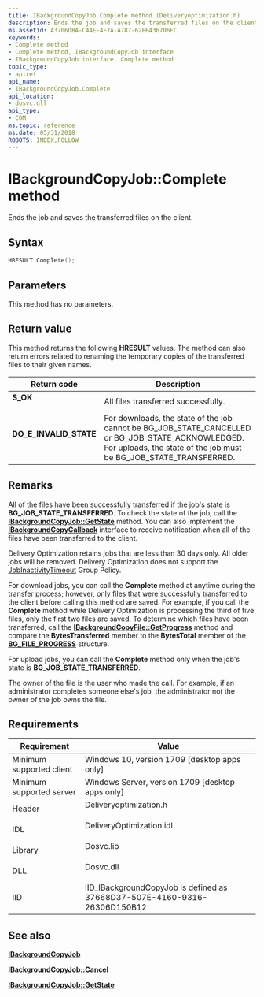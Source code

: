 ```yaml
---
title: IBackgroundCopyJob Complete method (Deliveryoptimization.h)
description: Ends the job and saves the transferred files on the client.
ms.assetid: A3706DBA-C44E-4F7A-A787-62FB436706FC
keywords:
- Complete method
- Complete method, IBackgroundCopyJob interface
- IBackgroundCopyJob interface, Complete method
topic_type:
- apiref
api_name:
- IBackgroundCopyJob.Complete
api_location:
- dosvc.dll
api_type:
- COM
ms.topic: reference
ms.date: 05/31/2018
ROBOTS: INDEX,FOLLOW
---
```


# IBackgroundCopyJob::Complete method

Ends the job and saves the transferred files on the client.

## Syntax


```C++
HRESULT Complete();
```



## Parameters

This method has no parameters.

## Return value

This method returns the following **HRESULT** values. The method can also return errors related to renaming the temporary copies of the transferred files to their given names.



| Return code                                                                                          | Description                                                                                                                                                                                            |
|------------------------------------------------------------------------------------------------------|--------------------------------------------------------------------------------------------------------------------------------------------------------------------------------------------------------|
| <dl> <dt>****S_OK****</dt> </dl>             | All files transferred successfully.<br/>                                                                                                                                                         |
| <dl> <dt>**DO_E_INVALID_STATE**</dt> </dl> | For downloads, the state of the job cannot be BG_JOB_STATE_CANCELLED or BG_JOB_STATE_ACKNOWLEDGED. <br/> For uploads, the state of the job must be BG_JOB_STATE_TRANSFERRED.<br/> |



 

## Remarks

All of the files have been successfully transferred if the job's state is **BG_JOB_STATE_TRANSFERRED**. To check the state of the job, call the [**IBackgroundCopyJob::GetState**](ibackgroundcopyjob-getstate.md) method. You can also implement the [**IBackgroundCopyCallback**](ibackgroundcopycallback.md) interface to receive notification when all of the files have been transferred to the client.

Delivery Optimization retains jobs that are less than 30 days only. All older jobs will be removed. Delivery Optimization does not support the [JobInactivityTimeout](https://www.bing.com/search?q=JobInactivityTimeout) Group Policy.

For download jobs, you can call the **Complete** method at anytime during the transfer process; however, only files that were successfully transferred to the client before calling this method are saved. For example, if you call the **Complete** method while Delivery Optimization is processing the third of five files, only the first two files are saved. To determine which files have been transferred, call the [**IBackgroundCopyFile::GetProgress**](ibackgroundcopyfile-getprogress-method.md) method and compare the **BytesTransferred** member to the **BytesTotal** member of the [**BG_FILE_PROGRESS**](bg-file-progress.md) structure.

For upload jobs, you can call the **Complete** method only when the job's state is **BG_JOB_STATE_TRANSFERRED**.

The owner of the file is the user who made the call. For example, if an administrator completes someone else's job, the administrator not the owner of the job owns the file.

## Requirements



| Requirement | Value |
|-------------------------------------|-----------------------------------------------------------------------------------------------------|
| Minimum supported client<br/> | Windows 10, version 1709 \[desktop apps only\]<br/>                                           |
| Minimum supported server<br/> | Windows Server, version 1709 \[desktop apps only\]<br/>                                       |
| Header<br/>                   | <dl> <dt>Deliveryoptimization.h</dt> </dl>   |
| IDL<br/>                      | <dl> <dt>DeliveryOptimization.idl</dt> </dl> |
| Library<br/>                  | <dl> <dt>Dosvc.lib</dt> </dl>                |
| DLL<br/>                      | <dl> <dt>Dosvc.dll</dt> </dl>                |
| IID<br/>                      | IID_IBackgroundCopyJob is defined as 37668D37-507E-4160-9316-26306D150B12<br/>               |



## See also

<dl> <dt>

[**IBackgroundCopyJob**](ibackgroundcopyjob-.md)
</dt> <dt>

[**IBackgroundCopyJob::Cancel**](ibackgroundcopyjob-cancel.md)
</dt> <dt>

[**IBackgroundCopyJob::GetState**](ibackgroundcopyjob-getstate.md)
</dt> </dl>

 

 





